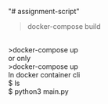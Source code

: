 "# assignment-script"
<br>
>docker-compose build
<br>
>docker-compose up
<br>
or only
<br>
>docker-compose up
<br>
In docker container cli
<br>
$ ls
<br>
$ python3 main.py
